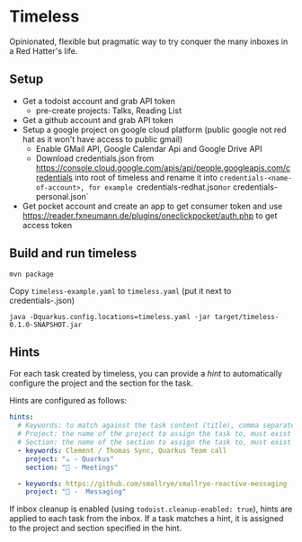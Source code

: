 # Timeless

Opinionated, flexible but pragmatic way to try conquer the many inboxes in a Red Hatter's life.

## Setup

- Get a todoist account and grab API token
    - pre-create projects: Talks, Reading List
- Get a github account and grab API token
- Setup a google project on google cloud platform (public google not red hat as it won't have access to public gmail)
    - Enable GMail API, Google Calendar Api and Google Drive API
    - Download credentials.json from https://console.cloud.google.com/apis/api/people.googleapis.com/credentials into
      root of timeless and rename it into `credentials-<name-of-account>, for example `credentials-redhat.json` or `
      credentials-personal.json`
- Get pocket account and create an app to get consumer token and
  use https://reader.fxneumann.de/plugins/oneclickpocket/auth.php to get access token

## Build and run timeless

`mvn package`

Copy `timeless-example.yaml` to `timeless.yaml` (put it next to credentials-<name-of-account>.json)

`java -Dquarkus.config.locations=timeless.yaml -jar target/timeless-0.1.0-SNAPSHOT.jar`

## Hints

For each task created by timeless, you can provide a _hint_ to automatically configure the project and the section for
the task.

Hints are configured as follows:

```yaml
hints:
  # Keywords: to match against the task content (title), comma separated list
  # Project: the name of the project to assign the task to, must exist in Todoist
  # Section: the name of the section to assign the task to, must exist in Todoist (optional)
  - keywords: Clement / Thomas Sync, Quarkus Team call
    project: "☕ - Quarkus"
    section: "📆 - Meetings"

  - keywords: https://github.com/smallrye/smallrye-reactive-messaging
    project: "🚧 -  Messaging"
```

If inbox cleanup is enabled (using `todoist.cleanup-enabled: true`), hints are applied to each task from the inbox. 
If a task matches a hint, it is assigned to the project and section specified in the hint.